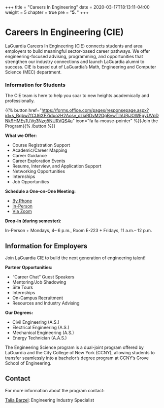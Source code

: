 +++
title = "Careers In Engineering"
date = 2020-03-17T18:13:11-04:00
weight = 5
chapter = true
pre = "<b>5. </b>"
+++

# Careers In Engineering (CIE)

LaGuardia Careers In Engineering (CIE) connects students and area employers to build meaningful sector-based career pathways. We offer engineering-focused advising, programming, and opportunities that strengthen our industry connections and launch LaGuardia alumni to success. CIE is based out of LaGuardia’s Math, Engineering and Computer Science (MEC) department.

### Information for Students

The CIE team is here to help you soar to new heights academically and professionally.

{{% button href="https://forms.office.com/pages/responsepage.aspx?id=s_BgbwZfCU6XFZiduozH2Aosv_oziaRDvM2OgBvwTIhURjJOWEgyUVpDNk9HMEs1UVg3Nzg5NURVQS4u" icon="fa fa-mouse-pointer" %}}Join the Program{{% /button %}}

**What we Offer:**

+ Course Registration Support
+ Academic/Career Mapping
+ Career Guidance
+ Career Exploration Events
+ Resume, Interview, and Application Support
+ Networking Opportunities
+ Internships
+ Job Opportunities


**Schedule a One-on-One Meeting:**

- [By Phone](https://calendly.com/kkoiki/advisor-check-in-phone?month=2024-03)
- [In-Person](https://calendly.com/kkoiki/in-person-advisor-check-in?month=2024-03)
- [Via Zoom](https://calendly.com/kkoiki/virtual?month=2024-03)


**Drop-In (during semester):**

  In-Person
	+ Mondays, 4– 6 p.m., Room E-223
	+ Fridays, 11 a.m.– 12 p.m.

## Information for Employers

Join LaGuardia CIE to build the next generation of engineering talent!

**Partner Opportunities:**  

+ “Career Chat” Guest Speakers 
+ Mentoring/Job Shadowing 
+ Site Tours 
+ Internships 
+ On-Campus Recruitment 
+ Resources and Industry Advising

**Our Degrees:**

+ Civil Engineering (A.S.)
+ Electrical Engineering (A.S.)
+ Mechanical Engineering (A.S.)
+ Energy Technician (A.A.S.)


The Engineering Science program is a dual-joint program offered by LaGuardia and the City College of New York (CCNY), allowing students to transfer seamlessly into a bachelor’s degree program at CCNY’s Grove School of Engineering.

## Contact

 For more information about the program contact:

 [Talia Barzel](mailto:talia.barzel01@lagcc.cuny.edu): Engineering Industry Specialist

